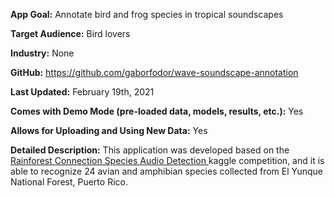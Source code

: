 **App Goal:** Annotate bird and frog species in tropical soundscapes

**Target Audience:** Bird lovers

**Industry:** None

**GitHub:** https://github.com/gaborfodor/wave-soundscape-annotation

**Last Updated:** February 19th, 2021

**Comes with Demo Mode (pre-loaded data, models, results, etc.):** Yes

**Allows for Uploading and Using New Data:** Yes

**Detailed Description:** This application was developed based on the [Rainforest Connection Species Audio Detection
](https://www.kaggle.com/c/rfcx-species-audio-detection) kaggle competition,
and it is able to recognize 24 avian and amphibian species collected from El Yunque National Forest, Puerto Rico.
